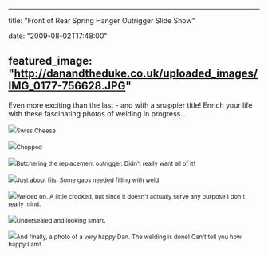 
---
title: "Front of Rear Spring Hanger Outrigger Slide Show"

date: "2009-08-02T17:48:00"

featured_image: "http://danandtheduke.co.uk/uploaded_images/IMG_0177-756628.JPG"
---


Even more exciting than the last - and with a snappier title! Enrich your life with these fascinating photos of welding in progress...

<a href="http://danandtheduke.co.uk/uploaded_images/IMG_0177-756635.JPG"><img src="/images/front-of-rear-spring-hanger-outrigger-slide-show/IMG_0177-756628.JPG"/></a><span style="font-size:85%;">Swiss Cheese</span>

<a href="http://danandtheduke.co.uk/uploaded_images/IMG_0179-756607.JPG"><img src="/images/front-of-rear-spring-hanger-outrigger-slide-show/IMG_0179-756569.JPG"/></a><span style="font-size:85%;">Chopped</span>

<a href="http://danandtheduke.co.uk/uploaded_images/IMG_0182-726563.JPG"><img src="/images/front-of-rear-spring-hanger-outrigger-slide-show/IMG_0182-726558.JPG"/></a><span style="font-size:85%;">Butchering the replacement outrigger.  Didn't really want all of it!</span>

<a href="http://danandtheduke.co.uk/uploaded_images/IMG_0185-726534.JPG"><img src="/images/front-of-rear-spring-hanger-outrigger-slide-show/IMG_0185-726529.JPG"/></a><span style="font-size:85%;">Just about fits.  Some gaps needed filling with weld</span>

<a href="http://danandtheduke.co.uk/uploaded_images/IMG_0192-795731.JPG"><img src="/images/front-of-rear-spring-hanger-outrigger-slide-show/IMG_0192-795694.JPG"/></a><span style="font-size:85%;">Welded on.  A little crooked, but since it doesn't actually serve any purpose I don't really mind.</span>

<a href="http://danandtheduke.co.uk/uploaded_images/IMG_0197-795641.JPG"><img src="/images/front-of-rear-spring-hanger-outrigger-slide-show/IMG_0197-795633.JPG"/></a><span style="font-size:85%;">Undersealed and looking smart</span>.

<a href="http://danandtheduke.co.uk/uploaded_images/IMG_0199-756873.JPG"><img src="/images/front-of-rear-spring-hanger-outrigger-slide-show/IMG_0199-756836.JPG"/></a><span style="font-size:85%;">And finally, a photo of a very happy Dan.  The welding is done!  Can't tell you how happy I am!</span>

